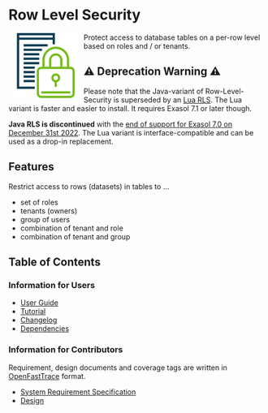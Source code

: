# Row Level Security

<img alt="row-level-security logo" src="doc/images/row-level-security_128x128.png" style="float:left; padding:0px 10px 10px 10px;"/>

Protect access to database tables on a per-row level based on roles and / or tenants.

## &#9888; Deprecation Warning &#9888;

Please note that the Java-variant of Row-Level-Security is superseded by an [Lua RLS](https://github.com/exasol/row-level-security-lua). The Lua variant is faster and easier to install. It requires Exasol 7.1 or later though.

**Java RLS is discontinued** with the [end of support for Exasol 7.0 on December 31st 2022](https://www.exasol.com/portal/display/DOWNLOAD/Exasol+Life+Cycle). The Lua variant is interface-compatible and can be used as a drop-in replacement.

## Features

Restrict access to rows (datasets) in tables to &hellip;

* set of roles
* tenants (owners)
* group of users
* combination of tenant and role
* combination of tenant and group

## Table of Contents

### Information for Users

* [User Guide](doc/user_guide/user_guide.md)
* [Tutorial](doc/user_guide/tutorial.md)
* [Changelog](doc/changes/changelog.md)
* [Dependencies](dependencies.md)

### Information for Contributors

Requirement, design documents and coverage tags are written in [OpenFastTrace](https://github.com/itsallcode/openfasttrace) format.

* [System Requirement Specification](doc/system_requirements.md)
* [Design](doc/design.md)
